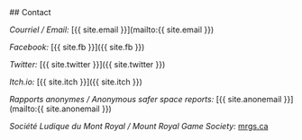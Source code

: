 <section id="contact" class="content-section text-center">
<div class="row">
<div class="col-lg-8 col-lg-offset-2" markdown="1">
## Contact

*Courriel / Email:* [{{ site.email }}](mailto:{{ site.email }})

*Facebook:* [{{ site.fb }}]({{ site.fb }})

*Twitter:* [{{ site.twitter }}]({{ site.twitter }})

*Itch.io:* [{{ site.itch }}]({{ site.itch }})

*Rapports anonymes / Anonymous safer space reports:* [{{ site.anonemail }}](mailto:{{ site.anonemail }})

*Société Ludique du Mont Royal / Mount Royal Game Society:* [mrgs.ca](http://mrgs.ca/)

</div>
